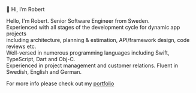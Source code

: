 👋 Hi, I’m Robert

<!---
<img src="https://robert.northmind.io/img/uploads/rs-photo-v6.jpeg" width="200"/>
--->

Hello, I'm Robert. Senior Software Engineer from Sweden.  
Experienced with all stages of the development cycle for dynamic app projects  
including architecture, planning & estimation, API/framework design, code reviews etc.  
Well-versed in numerous programming languages including Swift, TypeScript, Dart and Obj-C.  
Experienced in project management and customer relations. Fluent in Swedish, English and German.

For more info please check out my [portfolio](https://robert.northmind.io)

<!---
robert-northmind/robert-northmind is a ✨ special ✨ repository because its `README.md` (this file) appears on your GitHub profile.
You can click the Preview link to take a look at your changes.
--->
